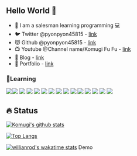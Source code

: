 ## Hello World 🐰

* 👨 I am a salesman learning programming 💻
* 🐦 Twitter @pyonpyon45815 - [link](https://twitter.com/pyonpyon45815)
* 😻 Github @pyonpyon45815 - [link](https://github.com/pyonpyon45815)
* 📺 Youtube @Channel name/Komugi Fu Fu - [link](https://www.youtube.com/channel/UCdZuIqqgSz6WyxvJrbTQDOg?view_as=subscriber)
* 📖 Blog - [link]()
* 📝 Portfolio - [link]()

### 🌱Learning

<img src="https://img.shields.io/badge/-HTML5-333.svg?logo=html5&style=flat "><img src="https://img.shields.io/badge/-CSS3-157286.svg?logo=css3&style=flat ">
<img src="https://img.shields.io/badge/Javascript-333.svg?logo=javascript&style=flat ">
<img src="https://img.shields.io/badge/-jQuery-0769AD.svg?logo=jQuery&style=flat ">
<img src="https://img.shields.io/badge/-PHP-333.svg?logo=php&style=flat ">
<img src="https://img.shields.io/badge/-Sass-333.svg?logo=Sass&style=flat ">
<img src="https://img.shields.io/badge/-WordPress-21759B.svg?logo=WordPress&style=flat ">
<img src="https://img.shields.io/badge/-Git-333.svg?logo=Git&style=flat ">
<img src="https://img.shields.io/badge/-GitHub-181717.svg?logo=GitHub&style=flat ">
<img src="https://img.shields.io/badge/-Adobe Photoshop-181717.svg?logo=AdobePhotoshop&style=flat ">
<img src="https://img.shields.io/badge/-Adobe Premiere Pro-181717.svg?logo=AdobePremierePro&style=flat ">
<img src="https://img.shields.io/badge/-Adobe XD-181717.svg?logo=AdobeXD&style=flat ">
<img src="https://img.shields.io/badge/-Visual Studio Code-007ACC.svg?logo=VisualStudioCode&style=flat ">
<img src="https://img.shields.io/badge/-MySQL-333.svg?logo=MySQL&style=flat ">
<img src="https://img.shields.io/badge/-React-333.svg?logo=React&style=flat ">

## 🔥 Status

<!-- リポジトリステータス -->
[![Komugi's github stats](https://github-readme-stats.vercel.app/api?username=pyonpyon45815&hide=contribs&count_private=true&show_icons=true&theme=Gradient)](https://github.com/pyonpyon45815/)

<!-- ソースコード統計 -->
[![Top Langs](https://github-readme-stats.vercel.app/api/top-langs/?username=pyonpyon45815&layout=compact)](https://github.com/pyonpyon45815)

[![willianrod's wakatime stats](https://github-readme-stats.vercel.app/api/pyonpyon45815?username=pyonpyon45815)](https://github.com/pyonpyon45815/github-readme-stats)
Demo
